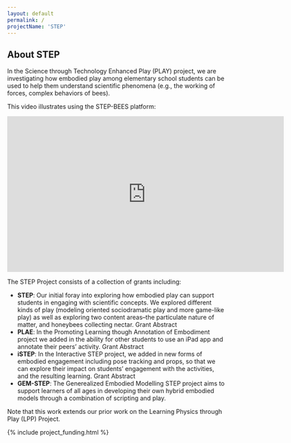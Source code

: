 ```yaml
---
layout: default
permalink: /
projectName: 'STEP'
---
```


## About STEP 

In the Science through Technology Enhanced Play (PLAY) project, we are investigating how embodied play among elementary school students can be used to help them understand scientific phenomena (e.g., the working of forces, complex behaviors of bees). 

This video illustrates using the STEP-BEES platform:
<iframe src="https://player.vimeo.com/video/164627313?h=882ac3308e" width="640" height="360" frameborder="0" allow="autoplay; fullscreen; picture-in-picture" allowfullscreen></iframe>


The STEP Project consists of a collection of grants including:

- **STEP**: Our initial foray into exploring how embodied play can support students in engaging with scientific concepts. We explored different kinds of play (modeling oriented sociodramatic play and more game-like play) as well as exploring two content areas–the particulate nature of matter, and honeybees collecting nectar.  Grant Abstract
- **PLAE**: In the Promoting Learning though Annotation of Embodiment project we added in the ability for other students to use an iPad app and annotate their peers’ activity.  Grant Abstract
- **iSTEP**: In the Interactive STEP project, we added in new forms of embodied engagement including pose tracking and props, so that we can explore their impact on students’ engagement with the activities, and the resulting learning.  Grant Abstract
- **GEM-STEP**: The Generealized Embodied Modelling STEP project aims to support learners of all ages in developing their own hybrid embodied models through a combination of scripting and play. 

Note that this work extends our prior work on the Learning Physics through Play (LPP) Project.

{% include project_funding.html %}
